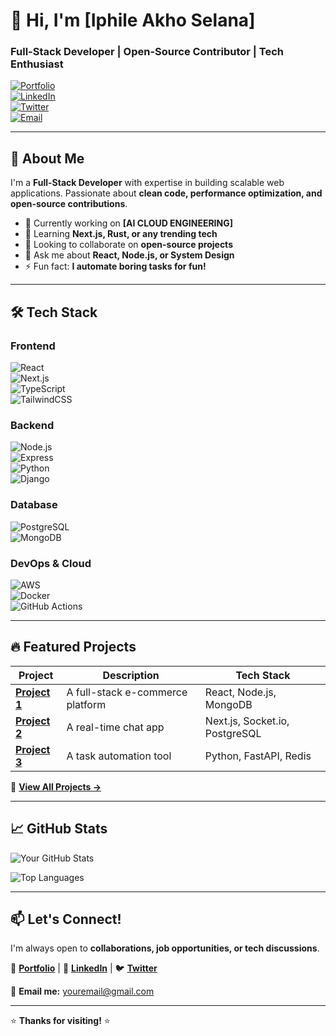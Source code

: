 # 👋 Hi, I'm [Iphile Akho Selana]  
### **Full-Stack Developer** | Open-Source Contributor | Tech Enthusiast  

[![Portfolio](https://img.shields.io/badge/-Portfolio-%230077B5?style=for-the-badge)](https://yourportfolio.com)  
[![LinkedIn](https://img.shields.io/badge/LinkedIn-0077B5?style=for-the-badge&logo=linkedin&logoColor=white)](https://linkedin.com/in/yourprofile)  
[![Twitter](https://img.shields.io/badge/Twitter-1DA1F2?style=for-the-badge&logo=twitter&logoColor=white)](https://twitter.com/yourhandle)  
[![Email](https://img.shields.io/badge/Gmail-D14836?style=for-the-badge&logo=gmail&logoColor=white)](mailto:youremail@gmail.com)  

---

## 🚀 **About Me**  
I'm a **Full-Stack Developer** with expertise in building scalable web applications. Passionate about **clean code, performance optimization, and open-source contributions**.  

- 🔭 Currently working on **[AI CLOUD ENGINEERING]**  
- 🌱 Learning **Next.js, Rust, or any trending tech**  
- 👯 Looking to collaborate on **open-source projects**  
- 💬 Ask me about **React, Node.js, or System Design**  
- ⚡ Fun fact: **I automate boring tasks for fun!**  

---

## 🛠 **Tech Stack**  

### **Frontend**  
![React](https://img.shields.io/badge/React-20232A?style=for-the-badge&logo=react&logoColor=61DAFB)  
![Next.js](https://img.shields.io/badge/Next.js-000000?style=for-the-badge&logo=nextdotjs&logoColor=white)  
![TypeScript](https://img.shields.io/badge/TypeScript-007ACC?style=for-the-badge&logo=typescript&logoColor=white)  
![TailwindCSS](https://img.shields.io/badge/Tailwind_CSS-38B2AC?style=for-the-badge&logo=tailwind-css&logoColor=white)  

### **Backend**  
![Node.js](https://img.shields.io/badge/Node.js-339933?style=for-the-badge&logo=nodedotjs&logoColor=white)  
![Express](https://img.shields.io/badge/Express.js-000000?style=for-the-badge&logo=express&logoColor=white)  
![Python](https://img.shields.io/badge/Python-3776AB?style=for-the-badge&logo=python&logoColor=white)  
![Django](https://img.shields.io/badge/Django-092E20?style=for-the-badge&logo=django&logoColor=white)  

### **Database**  
![PostgreSQL](https://img.shields.io/badge/PostgreSQL-316192?style=for-the-badge&logo=postgresql&logoColor=white)  
![MongoDB](https://img.shields.io/badge/MongoDB-4EA94B?style=for-the-badge&logo=mongodb&logoColor=white)  

### **DevOps & Cloud**  
![AWS](https://img.shields.io/badge/AWS-%23FF9900.svg?style=for-the-badge&logo=amazon-aws&logoColor=white)  
![Docker](https://img.shields.io/badge/Docker-2CA5E0?style=for-the-badge&logo=docker&logoColor=white)  
![GitHub Actions](https://img.shields.io/badge/GitHub_Actions-2088FF?style=for-the-badge&logo=github-actions&logoColor=white)  

---

## 🔥 **Featured Projects**  

| Project | Description | Tech Stack |  
|---------|-------------|------------|  
| **[Project 1](https://github.com/yourusername/project1)** | A full-stack e-commerce platform | React, Node.js, MongoDB |  
| **[Project 2](https://github.com/yourusername/project2)** | A real-time chat app | Next.js, Socket.io, PostgreSQL |  
| **[Project 3](https://github.com/yourusername/project3)** | A task automation tool | Python, FastAPI, Redis |  

📌 **[View All Projects →](https://github.com/yourusername?tab=repositories)**  

---

## 📈 **GitHub Stats**  

![Your GitHub Stats](https://github-readme-stats.vercel.app/api?username=yourusername&show_icons=true&theme=radical&hide_border=true)  

![Top Languages](https://github-readme-stats.vercel.app/api/top-langs/?username=yourusername&layout=compact&theme=radical&hide_border=true)  

---

## 📫 **Let's Connect!**  
I'm always open to **collaborations, job opportunities, or tech discussions**.  

🔗 **[Portfolio](https://yourportfolio.com)** | 💼 **[LinkedIn](https://linkedin.com/in/yourprofile)** | 🐦 **[Twitter](https://twitter.com/yourhandle)**  

📧 **Email me:** [youremail@gmail.com](mailto:youremail@gmail.com)  

---

⭐ **Thanks for visiting!** ⭐  